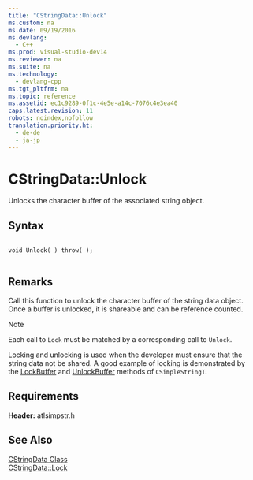 ```yaml
---
title: "CStringData::Unlock"
ms.custom: na
ms.date: 09/19/2016
ms.devlang: 
  - C++
ms.prod: visual-studio-dev14
ms.reviewer: na
ms.suite: na
ms.technology: 
  - devlang-cpp
ms.tgt_pltfrm: na
ms.topic: reference
ms.assetid: ec1c9289-0f1c-4e5e-a14c-7076c4e3ea40
caps.latest.revision: 11
robots: noindex,nofollow
translation.priority.ht: 
  - de-de
  - ja-jp
---
```

# CStringData::Unlock
Unlocks the character buffer of the associated string object.  
  
## Syntax  
  
```  
  
void Unlock( ) throw( );  
  
```  
  
## Remarks  
 Call this function to unlock the character buffer of the string data object. Once a buffer is unlocked, it is shareable and can be reference counted.  
  
> [!NOTE]
>  Each call to `Lock` must be matched by a corresponding call to `Unlock`.  
  
 Locking and unlocking is used when the developer must ensure that the string data not be shared. A good example of locking is demonstrated by the [LockBuffer](../vs140/CSimpleStringT--LockBuffer.md) and [UnlockBuffer](../vs140/CSimpleStringT--UnlockBuffer.md) methods of `CSimpleStringT`.  
  
## Requirements  
 **Header:** atlsimpstr.h  
  
## See Also  
 [CStringData Class](../vs140/CStringData-Class.md)   
 [CStringData::Lock](../vs140/CStringData--Lock.md)